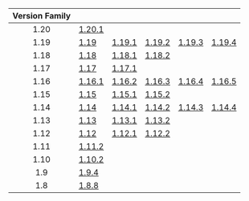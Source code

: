 | Version Family | | | | | |
|:---:|---|---|---|---|---|
| 1.20 | [1.20.1](https://github.com/BaldGang/spigot-build/releases/download/20230710/spigot-1.20.1.jar) | | | | |
| 1.19 | [1.19](https://github.com/BaldGang/spigot-build/releases/download/20230710/spigot-1.19.jar) | [1.19.1](https://github.com/BaldGang/spigot-build/releases/download/20230710/spigot-1.19.1.jar) | [1.19.2](https://github.com/BaldGang/spigot-build/releases/download/20230710/spigot-1.19.2.jar) | [1.19.3](https://github.com/BaldGang/spigot-build/releases/download/20230710/spigot-1.19.3.jar) | [1.19.4](https://github.com/BaldGang/spigot-build/releases/download/20230710/spigot-1.19.4.jar) |
| 1.18 | [1.18](https://github.com/BaldGang/spigot-build/releases/download/20230710/spigot-1.18.jar) | [1.18.1](https://github.com/BaldGang/spigot-build/releases/download/20230710/spigot-1.18.1.jar) | [1.18.2](https://github.com/BaldGang/spigot-build/releases/download/20230710/spigot-1.18.2.jar) | | |
| 1.17 | [1.17](https://github.com/BaldGang/spigot-build/releases/download/20230710/spigot-1.17.jar) | [1.17.1](https://github.com/BaldGang/spigot-build/releases/download/20230710/spigot-1.17.1.jar) | | | |
| 1.16 | [1.16.1](https://github.com/BaldGang/spigot-build/releases/download/20230710/spigot-1.16.1.jar) | [1.16.2](https://github.com/BaldGang/spigot-build/releases/download/20230710/spigot-1.16.2.jar) | [1.16.3](https://github.com/BaldGang/spigot-build/releases/download/20230710/spigot-1.16.3.jar) | [1.16.4](https://github.com/BaldGang/spigot-build/releases/download/20230710/spigot-1.16.4.jar) | [1.16.5](https://github.com/BaldGang/spigot-build/releases/download/20230710/spigot-1.16.5.jar) |
| 1.15 | [1.15](https://github.com/BaldGang/spigot-build/releases/download/20230710/spigot-1.15.jar) | [1.15.1](https://github.com/BaldGang/spigot-build/releases/download/20230710/spigot-1.15.1.jar) | [1.15.2](https://github.com/BaldGang/spigot-build/releases/download/20230710/spigot-1.15.2.jar) | | |
| 1.14 | [1.14](https://github.com/BaldGang/spigot-build/releases/download/20230710/spigot-1.14.jar) | [1.14.1](https://github.com/BaldGang/spigot-build/releases/download/20230710/spigot-1.14.1.jar) | [1.14.2](https://github.com/BaldGang/spigot-build/releases/download/20230710/spigot-1.14.2.jar) | [1.14.3](https://github.com/BaldGang/spigot-build/releases/download/20230710/spigot-1.14.3.jar) | [1.14.4](https://github.com/BaldGang/spigot-build/releases/download/20230710/spigot-1.14.4.jar) |
| 1.13 | [1.13](https://github.com/BaldGang/spigot-build/releases/download/20230710/spigot-1.13.jar) | [1.13.1](https://github.com/BaldGang/spigot-build/releases/download/20230710/spigot-1.13.1.jar) | [1.13.2](https://github.com/BaldGang/spigot-build/releases/download/20230710/spigot-1.13.2.jar) | | |
| 1.12 | [1.12](https://github.com/BaldGang/spigot-build/releases/download/20230710/spigot-1.12.jar) | [1.12.1](https://github.com/BaldGang/spigot-build/releases/download/20230710/spigot-1.12.1.jar) | [1.12.2](https://github.com/BaldGang/spigot-build/releases/download/20230710/spigot-1.12.2.jar) | | |
| 1.11 | [1.11.2](https://github.com/BaldGang/spigot-build/releases/download/20230710/spigot-1.11.2.jar) | | | | |
| 1.10 | [1.10.2](https://github.com/BaldGang/spigot-build/releases/download/20230710/spigot-1.10.2.jar) | | | | |
| 1.9 | [1.9.4](https://github.com/BaldGang/spigot-build/releases/download/20230710/spigot-1.9.4.jar) | | | | |
| 1.8 | [1.8.8](https://github.com/BaldGang/spigot-build/releases/download/20230710/spigot-1.8.8.jar) | | | | |
